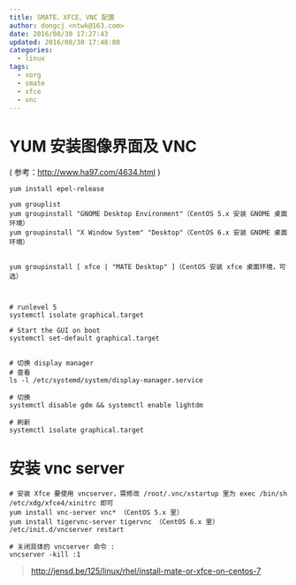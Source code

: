```yaml
---
title: SMATE、XFCE、VNC 配置
author: dongcj <ntwk@163.com>
date: 2016/08/30 17:27:43
updated: 2016/08/30 17:48:08
categories:
  - linux
tags:
  - xorg
  - smate
  - xfce
  - vnc
---
```



# YUM 安装图像界面及 VNC
( 参考：http://www.ha97.com/4634.html )

    yum install epel-release

    yum grouplist
    yum groupinstall "GNOME Desktop Environment"（CentOS 5.x 安装 GNOME 桌面环境）
    yum groupinstall "X Window System" "Desktop"（CentOS 6.x 安装 GNOME 桌面环境）


    yum groupinstall [ xfce | "MATE Desktop" ]（CentOS 安装 xfce 桌面环境，可选）



    # runlevel 5
    systemctl isolate graphical.target

    # Start the GUI on boot
    systemctl set-default graphical.target


    # 切换 display manager
    # 查看
    ls -l /etc/systemd/system/display-manager.service

    # 切换
    systemctl disable gdm && systemctl enable lightdm

    # 刷新
    systemctl isolate graphical.target


# 安装 vnc server
    # 安装 Xfce 要使用 vncserver，需修改 /root/.vnc/xstartup 里为 exec /bin/sh /etc/xdg/xfce4/xinitrc 即可
    yum install vnc-server vnc* （CentOS 5.x 里）
    yum install tigervnc-server tigervnc （CentOS 6.x 里）
    /etc/init.d/vncserver restart

    # 关闭具体的 vncserver 命令 :
    vncserver -kill :1

> http://jensd.be/125/linux/rhel/install-mate-or-xfce-on-centos-7